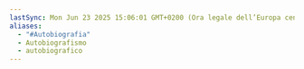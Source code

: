 ```yaml
---
lastSync: Mon Jun 23 2025 15:06:01 GMT+0200 (Ora legale dell’Europa centrale)
aliases:
  - "#Autobiografia"
  - Autobiografismo
  - autobiografico
---
```

